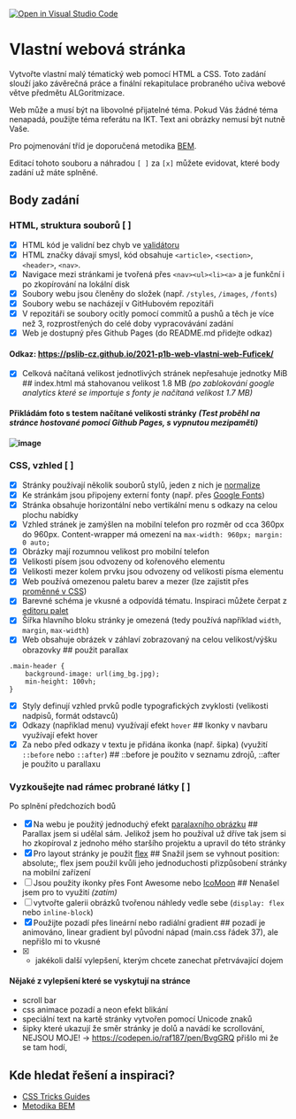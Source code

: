 [![Open in Visual Studio Code](https://classroom.github.com/assets/open-in-vscode-c66648af7eb3fe8bc4f294546bfd86ef473780cde1dea487d3c4ff354943c9ae.svg)](https://classroom.github.com/online_ide?assignment_repo_id=7890324&assignment_repo_type=AssignmentRepo)
# Vlastní webová stránka

Vytvořte vlastní malý tématický web pomocí HTML a CSS. Toto zadání slouží jako závěrečná práce a finální rekapitulace probraného učiva webové větve předmětu ALGoritmizace.

Web může a musí být na libovolné přijatelné téma. Pokud Vás žádné téma nenapadá, použijte téma referátu na IKT. Text ani obrázky nemusí být nutně Vaše.

Pro pojmenování tříd je doporučená metodika [BEM](http://getbem.com/introduction/).

Editací tohoto souboru a náhradou ``[ ]`` za ``[x]`` můžete evidovat, které body zadání už máte splněné.

## Body zadání

### HTML, struktura souborů [ ]

* [X] HTML kód je validní bez chyb ve [validátoru](https://validator.w3.org/)
* [X] HTML značky dávají smysl, kód obsahuje ``<article>``, ``<section>``, ``<header>``, ``<nav>``. 
* [X] Navigace mezi stránkami je tvořená přes ``<nav><ul><li><a>`` a je funkční i po zkopírování na lokální disk
* [X] Soubory webu jsou členěny do složek (např. ``/styles``, ``/images``, ``/fonts``)
* [X] Soubory webu se nacházejí v GitHubovém repozitáři
* [X] V repozitáři se soubory ocitly pomocí commitů a pushů a těch je více než 3, rozprostřených do celé doby vypracovávání zadání
* [X] Web je dostupný přes Github Pages (do README.md přidejte odkaz) 
#### Odkaz: https://pslib-cz.github.io/2021-p1b-web-vlastni-web-Fuficek/
* [X] Celková načítaná velikost jednotlivých stránek nepřesahuje jednotky MiB ## index.html má stahovanou velikost 1.8 MB *(po zablokování google analytics které se importuje s fonty je načítaná velikost 1.7 MB)* 
#### Přikládám foto s testem načítané velikosti stránky *(Test proběhl na stránce hostované pomocí Github Pages, s vypnutou mezipamětí)*
#### ![image](https://user-images.githubusercontent.com/91286763/170578746-dcb39a58-4cf0-4d01-a2a6-d48302d0df01.png)


### CSS, vzhled [ ]

* [X] Stránky používají několik souborů stylů, jeden z nich je [normalize](https://necolas.github.io/normalize.css/)
* [X] Ke stránkám jsou připojeny externí fonty (např. přes [Google Fonts](https://fonts.google.com/))
* [X] Stránka obsahuje horizontální nebo vertikální menu s odkazy na celou plochu nabídky
* [X] Vzhled stránek je zamýšlen na mobilní telefon pro rozměr od cca 360px do 960px. Content-wrapper má omezení na ``max-width: 960px; margin: 0 auto;``
* [X] Obrázky mají rozumnou velikost pro mobilní telefon
* [X] Velikosti písem jsou odvozeny od kořenového elementu 
* [X] Velikosti mezer kolem prvku jsou odvozeny od velikosti písma elementu 
* [X] Web používá omezenou paletu barev a mezer (lze zajistit přes [proměnné v CSS](https://developer.mozilla.org/en-US/docs/Web/CSS/Using_CSS_custom_properties))
* [X] Barevné schéma je vkusné a odpovídá tématu. Inspiraci můžete čerpat z [editoru palet](https://coolors.co/palettes/trending)
* [X] Šířka hlavního bloku stránky je omezená (tedy používá například ``width``, ``margin``, ``max-width``)
* [X] Web obsahuje obrázek v záhlaví zobrazovaný na celou velikost/výšku obrazovky ## použit parallax
````    
.main-header {
    background-image: url(img_bg.jpg);
    min-height: 100vh;
}
````
* [X] Styly definují vzhled prvků podle typografických zvyklosti (velikosti nadpisů, formát odstavců)
* [X] Odkazy (například menu) využívají efekt ``hover`` ## Ikonky v navbaru využívají efekt hover
* [X] Za nebo před odkazy v textu je přidána ikonka (např. šipka) (využití ``::before`` nebo ``::after``) ## ::before je použito v seznamu zdrojů, ::after je použito u parallaxu

### Vyzkoušejte nad rámec probrané látky [ ]

Po splnění předchozích bodů

* [X] Na webu je použitý jednoduchý efekt [paralaxního obrázku](https://www.w3schools.com/howto/howto_css_parallax.asp) ## Parallax jsem si udělal sám. Jelikož jsem ho používal už dříve tak jsem si ho zkopíroval z jednoho mého staršího projektu a upravil do této stránky
* [X] Pro layout stránky je použit [flex](https://css-tricks.com/snippets/css/a-guide-to-flexbox/) ## Snažil jsem se vyhnout position: absolute;, flex jsem použil kvůli jeho jednoduchosti přizpůsobení stránky na mobilní zařízení
* [ ] Jsou použity ikonky přes Font Awesome nebo [IcoMoon](https://icomoon.io/) ## Nenašel jsem pro to využití *(zatím)*
* [ ] vytvořte galerii obrázků tvořenou náhledy vedle sebe (``display: flex`` nebo ``inline-block``)
* [X] Použijte pozadí přes lineární nebo radiální gradient ## pozadí je animováno, linear gradient byl původní nápad (main.css řádek 37), ale nepřišlo mi to vkusné
* [X] + jakékoli další vylepšení, kterým chcete zanechat přetrvávající dojem 
#### Nějaké z vylepšení které se vyskytují na stránce
* scroll bar
* css animace pozadí a neon efekt blikání
* speciální text na kartě stránky vytvořen pomocí Unicode znaků
* šipky které ukazují že směr stránky je dolů a navádí ke scrollování, NEJSOU MOJE! -> https://codepen.io/raf187/pen/BvgGRQ  přišlo mi že se tam hodí, 


## Kde hledat řešení a inspiraci?

* [CSS Tricks Guides](https://css-tricks.com/guides/)
* [Metodika BEM](http://getbem.com/introduction/)
